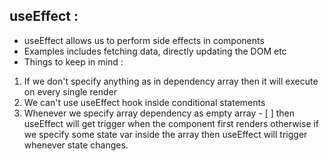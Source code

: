 useEffect :
-------------------------
- useEffect allows us to perform side effects in components
- Examples includes fetching data, directly updating the DOM etc
- Things to keep in mind :
1. If we don't specify anything as in dependency array then it will execute on every single render
2. We can't use useEffect hook inside conditional statements
3. Whenever we specify array dependency as empty array - [ ] then useEffect will get trigger when the component first renders otherwise if we specify some state var inside the array then useEffect will trigger whenever state changes.

